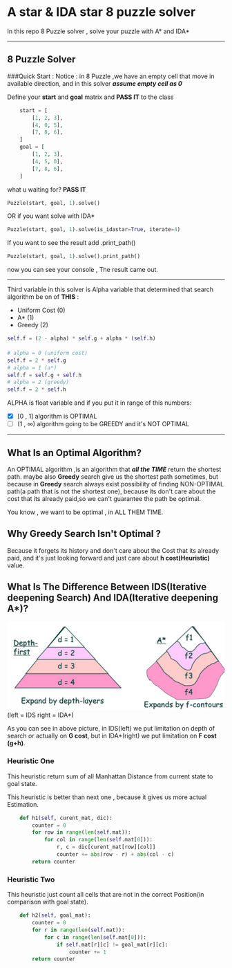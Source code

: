 # A star & IDA star 8 puzzle solver
In this repo 8 Puzzle solver , solve your puzzle with A* and IDA*

---
## 8 Puzzle Solver


###Quick Start :
Notice :
in 8 Puzzle ,we have an empty cell that move in available direction, and in this solver **_assume empty cell as 0_**



Define your **start** and **goal** matrix and **PASS IT** to the class
```python
    start = [
        [1, 2, 3],
        [4, 0, 5],
        [7, 8, 6],
    ]
    goal = [
        [1, 2, 3],
        [4, 5, 0],
        [7, 8, 6],
    ]
```
what u waiting for? **PASS IT**
``` python
Puzzle(start, goal, 1).solve()
```
OR if you want solve with IDA* 
```python
Puzzle(start, goal, 1).solve(is_idastar=True, iterate=4)
```
If you want to see the result add .print_path() 

```python
Puzzle(start, goal, 1).solve().print_path()
```
now you can see your console , The result came out.

----
Third variable in this solver is Alpha variable that determined that search algorithm be on of **THIS** :

- Uniform Cost (0)
- A* (1)
- Greedy (2)

```python
self.f = (2 - alpha) * self.g + alpha * (self.h)

# alpha = 0 (uniform cost)
self.f = 2 * self.g
# alpha = 1 (a*)
self.f = self.g + self.h
# alpha = 2 (greedy)
self.f = 2 * self.h
```
ALPHA is float variable and if you put it in range of this numbers:
-[x] [0 , 1] algorithm is OPTIMAL
-[ ] (1 , ∞) algorithm going to be GREEDY and it's NOT OPTIMAL
----
## What Is an Optimal Algorithm?
An OPTIMAL algorithm ,is an algorithm that **_all the TIME_** return the shortest path.
maybe also **Greedy** search give us the shortest path sometimes, but because in **Greedy** search always
exist possibility of finding NON-OPTIMAL path(a path that is not the shortest one), because its don't care about 
the cost that its already paid,so we can't guarantee the path be optimal.

You know , we want to be optimal , in ALL THEM TIME.

## Why Greedy Search Isn't Optimal ?
Because it forgets its history and don't care about the Cost that its already paid, and it's just looking forward and
just care about **h cost(Heuristic)** value.

## What Is The Difference Between IDS(Iterative deepening Search) And IDA(Iterative deepening A*)? 

![img_1.png](https://github.com/CenaAshoori/A-star-8-puzzle/blob/main/img.png?raw=true)
(left = IDS  right = IDA*)

As you can see in above picture, in IDS(left) we put limitation on depth of search or actually on **G cost**,
but in IDA*(right) we put limitation on **F cost (g+h)**.



### Heuristic One 
This heuristic return sum of all Manhattan Distance from current state to goal state.

This heuristic is better than next one , because it gives us more actual Estimation.
````python
    def h1(self, curent_mat, dic):
        counter = 0
        for row in range(len(self.mat)):
            for col in range(len(self.mat[0])):
                r, c = dic[curent_mat[row][col]]
                counter += abs(row - r) + abs(col - c)
        return counter
````


### Heuristic Two
This heuristic just count all cells that are not in the correct Position(in comparison with goal state).


```python
    def h2(self, goal_mat):
        counter = 0
        for r in range(len(self.mat)):
            for c in range(len(self.mat[0])):
                if self.mat[r][c] != goal_mat[r][c]:
                    counter += 1
        return counter

```



